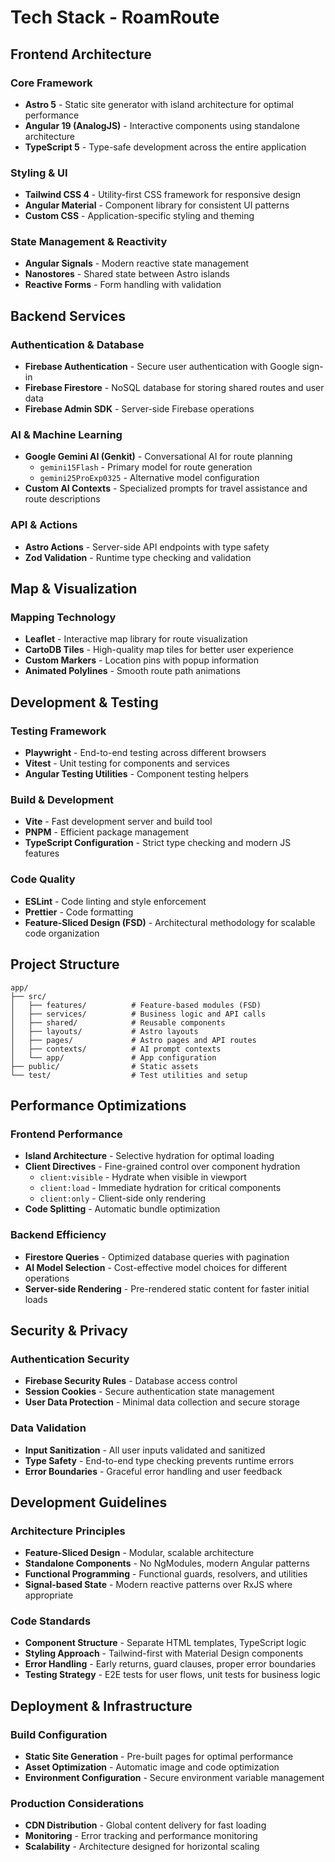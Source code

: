 # Tech Stack - RoamRoute

## Frontend Architecture

### Core Framework
- **Astro 5** - Static site generator with island architecture for optimal performance
- **Angular 19 (AnalogJS)** - Interactive components using standalone architecture
- **TypeScript 5** - Type-safe development across the entire application

### Styling & UI
- **Tailwind CSS 4** - Utility-first CSS framework for responsive design
- **Angular Material** - Component library for consistent UI patterns
- **Custom CSS** - Application-specific styling and theming

### State Management & Reactivity
- **Angular Signals** - Modern reactive state management
- **Nanostores** - Shared state between Astro islands
- **Reactive Forms** - Form handling with validation

## Backend Services

### Authentication & Database
- **Firebase Authentication** - Secure user authentication with Google sign-in
- **Firebase Firestore** - NoSQL database for storing shared routes and user data
- **Firebase Admin SDK** - Server-side Firebase operations

### AI & Machine Learning
- **Google Gemini AI (Genkit)** - Conversational AI for route planning
  - `gemini15Flash` - Primary model for route generation
  - `gemini25ProExp0325` - Alternative model configuration
- **Custom AI Contexts** - Specialized prompts for travel assistance and route descriptions

### API & Actions
- **Astro Actions** - Server-side API endpoints with type safety
- **Zod Validation** - Runtime type checking and validation

## Map & Visualization

### Mapping Technology
- **Leaflet** - Interactive map library for route visualization
- **CartoDB Tiles** - High-quality map tiles for better user experience
- **Custom Markers** - Location pins with popup information
- **Animated Polylines** - Smooth route path animations

## Development & Testing

### Testing Framework
- **Playwright** - End-to-end testing across different browsers
- **Vitest** - Unit testing for components and services
- **Angular Testing Utilities** - Component testing helpers

### Build & Development
- **Vite** - Fast development server and build tool
- **PNPM** - Efficient package management
- **TypeScript Configuration** - Strict type checking and modern JS features

### Code Quality
- **ESLint** - Code linting and style enforcement
- **Prettier** - Code formatting
- **Feature-Sliced Design (FSD)** - Architectural methodology for scalable code organization

## Project Structure

```
app/
├── src/
│   ├── features/          # Feature-based modules (FSD)
│   ├── services/          # Business logic and API calls
│   ├── shared/            # Reusable components
│   ├── layouts/           # Astro layouts
│   ├── pages/             # Astro pages and API routes
│   ├── contexts/          # AI prompt contexts
│   └── app/               # App configuration
├── public/                # Static assets
└── test/                  # Test utilities and setup
```

## Performance Optimizations

### Frontend Performance
- **Island Architecture** - Selective hydration for optimal loading
- **Client Directives** - Fine-grained control over component hydration
  - `client:visible` - Hydrate when visible in viewport
  - `client:load` - Immediate hydration for critical components
  - `client:only` - Client-side only rendering
- **Code Splitting** - Automatic bundle optimization

### Backend Efficiency
- **Firestore Queries** - Optimized database queries with pagination
- **AI Model Selection** - Cost-effective model choices for different operations
- **Server-side Rendering** - Pre-rendered static content for faster initial loads

## Security & Privacy

### Authentication Security
- **Firebase Security Rules** - Database access control
- **Session Cookies** - Secure authentication state management
- **User Data Protection** - Minimal data collection and secure storage

### Data Validation
- **Input Sanitization** - All user inputs validated and sanitized
- **Type Safety** - End-to-end type checking prevents runtime errors
- **Error Boundaries** - Graceful error handling and user feedback

## Development Guidelines

### Architecture Principles
- **Feature-Sliced Design** - Modular, scalable architecture
- **Standalone Components** - No NgModules, modern Angular patterns
- **Functional Programming** - Functional guards, resolvers, and utilities
- **Signal-based State** - Modern reactive patterns over RxJS where appropriate

### Code Standards
- **Component Structure** - Separate HTML templates, TypeScript logic
- **Styling Approach** - Tailwind-first with Material Design components
- **Error Handling** - Early returns, guard clauses, proper error boundaries
- **Testing Strategy** - E2E tests for user flows, unit tests for business logic

## Deployment & Infrastructure

### Build Configuration
- **Static Site Generation** - Pre-built pages for optimal performance
- **Asset Optimization** - Automatic image and code optimization
- **Environment Configuration** - Secure environment variable management

### Production Considerations
- **CDN Distribution** - Global content delivery for fast loading
- **Monitoring** - Error tracking and performance monitoring
- **Scalability** - Architecture designed for horizontal scaling
